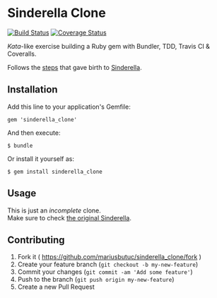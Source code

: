 # Sinderella Clone

[![Build Status][travis-badge]][travis-url]
[![Coverage Status][coveralls-badge]][coveralls-url]

_Kata_-like exercise building a Ruby gem with Bundler, TDD, Travis CI &amp; Coveralls.  

Follows the [steps][tutorial] that gave birth to [Sinderella][sinderella].

## Installation

Add this line to your application's Gemfile:

    gem 'sinderella_clone'

And then execute:

    $ bundle

Or install it yourself as:

    $ gem install sinderella_clone

## Usage

This is just an _incomplete_ clone.  
Make sure to check [the original Sinderella][sinderella-usage].

## Contributing

1. Fork it ( https://github.com/mariusbutuc/sinderella_clone/fork )
2. Create your feature branch (`git checkout -b my-new-feature`)
3. Commit your changes (`git commit -am 'Add some feature'`)
4. Push to the branch (`git push origin my-new-feature`)
5. Create a new Pull Request

  [tutorial]:         http://www.smashingmagazine.com/2014/04/08/how-to-build-a-ruby-gem-with-bundler-test-driven-development-travis-ci-and-coveralls-oh-my/ 'How To Build A Ruby Gem With Bundler, Test-Driven Development, Travis CI And Coveralls, Oh My!'
  [sinderella]:       https://github.com/Integralist/Sinderella
  [sinderella-usage]: https://github.com/Integralist/Sinderella#usage
  [travis-badge]:     https://travis-ci.org/mariusbutuc/sinderella_clone.svg?branch=master
  [travis-url]:       https://travis-ci.org/mariusbutuc/sinderella_clone
  [coveralls-badge]:  https://coveralls.io/repos/mariusbutuc/sinderella_clone/badge.png?branch=master
  [coveralls-url]:    https://coveralls.io/r/mariusbutuc/sinderella_clone
